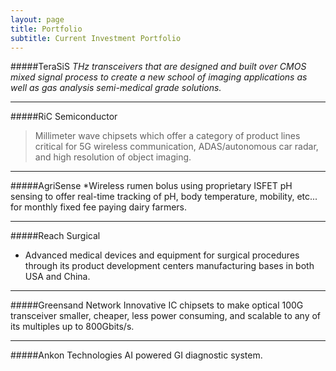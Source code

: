 ```yaml
---
layout: page
title: Portfolio
subtitle: Current Investment Portfolio
---
```


#####TeraSiS
*THz transceivers that are designed and built over CMOS mixed signal process to create a new school of imaging applications as well as gas analysis semi-medical grade solutions.*

______

#####RiC Semiconductor
>Millimeter wave chipsets which offer a category of product lines critical for 5G wireless communication, ADAS/autonomous car radar, and high resolution of object imaging.

______

#####AgriSense
*Wireless rumen bolus using proprietary ISFET pH sensing to offer real-time tracking of pH, body temperature, mobility, etc... for monthly fixed fee paying dairy farmers.

_______

#####Reach Surgical
- Advanced medical devices and equipment for surgical procedures through its product development centers manufacturing bases in both USA and China.

______
#####Greensand Network
Innovative IC chipsets to make optical 100G transceiver smaller, cheaper, less power consuming, and scalable to any of its multiples up to 800Gbits/s.

______
#####Ankon Technologies
AI powered GI diagnostic system.